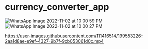 # currency_converter_app


![WhatsApp Image 2022-11-02 at 10 00 59 PM](https://user-images.githubusercontent.com/111416514/199550430-5ec0ea16-1b80-4bfb-9ba9-fabc1684e90f.jpeg)
![WhatsApp Image 2022-11-02 at 10 00 27 PM](https://user-images.githubusercontent.com/111416514/199550469-2a9b6346-7c19-4baa-aaf6-ddf3d06b8971.jpeg)





https://user-images.githubusercontent.com/111416514/199553226-2aa1d8ae-e9ef-4327-9b7f-9cb053061d0c.mp4

